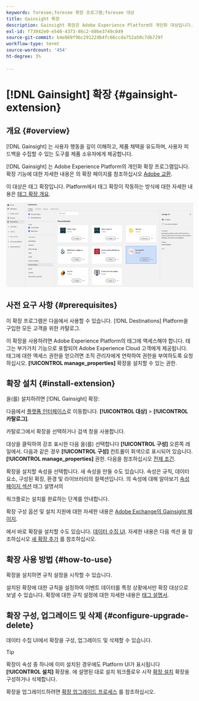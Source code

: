 ```yaml
---
keywords: foresee;foresee 확장 프로그램;foresee 대상
title: Gainsight 확장
description: Gainsight 확장은 Adobe Experience Platform의 개인화 대상입니다. 확장 기능에 대한 자세한 내용은 Adobe Exchange의 확장 페이지를 참조하십시오.
exl-id: f73042e0-e540-4373-86c2-60be3749c049
source-git-commit: b4e869f9bc29122db4fc66ccda752a50c7db729f
workflow-type: tm+mt
source-wordcount: '454'
ht-degree: 3%

---
```


# [!DNL Gainsight] 확장 {#gainsight-extension}

## 개요 {#overview}

[!DNL Gainsight] 는 사용자 행동을 깊이 이해하고, 제품 채택을 유도하며, 사용자 피드백을 수집할 수 있는 도구를 제품 소유자에게 제공합니다.

[!DNL Gainsight] 는 Adobe Experience Platform의 개인화 확장 프로그램입니다. 확장 기능에 대한 자세한 내용은 의 확장 페이지를 참조하십시오 [Adobe 교환](https://www.adobeexchange.com/experiencecloud.details.103343.html).

이 대상은 태그 확장입니다. Platform에서 태그 확장이 작동하는 방식에 대한 자세한 내용은 [태그 확장 개요](../launch-extensions/overview.md).

![Gainsight 확장](../../assets/catalog/personalization/gainsight/catalog.png)

## 사전 요구 사항 {#prerequisites}

이 확장 프로그램은 다음에서 사용할 수 있습니다. [!DNL Destinations] Platform을 구입한 모든 고객을 위한 카탈로그.

이 확장을 사용하려면 Adobe Experience Platform의 태그에 액세스해야 합니다. 태그는 부가가치 기능으로 포함되어 Adobe Experience Cloud 고객에게 제공됩니다. 태그에 대한 액세스 권한을 얻으려면 조직 관리자에게 연락하여 권한을 부여하도록 요청하십시오. **[!UICONTROL manage_properties]** 확장을 설치할 수 있는 권한.

## 확장 설치 {#install-extension}

을(를) 설치하려면 [!DNL Gainsight] 확장:

다음에서 [플랫폼 인터페이스](https://platform.adobe.com/)로 이동합니다. **[!UICONTROL 대상]** > **[!UICONTROL 카탈로그]**.

카탈로그에서 확장을 선택하거나 검색 창을 사용합니다.

대상을 클릭하여 강조 표시한 다음 을(를) 선택합니다 **[!UICONTROL 구성]** 오른쪽 레일에서. 다음과 같은 경우 **[!UICONTROL 구성]** 컨트롤이 회색으로 표시되어 있습니다. **[!UICONTROL manage_properties]** 권한. 다음을 참조하십시오 [전제 조건](#prerequisites).

확장을 설치할 속성을 선택합니다. 새 속성을 만들 수도 있습니다. 속성은 규칙, 데이터 요소, 구성된 확장, 환경 및 라이브러리의 컬렉션입니다. 의 속성에 대해 알아보기 [속성 페이지 섹션](../../../tags/ui/administration/companies-and-properties.md#properties-page) 태그 설명서의

워크플로는 설치를 완료하는 단계를 안내합니다.

확장 구성 옵션 및 설치 지원에 대한 자세한 내용은 [Adobe Exchange의 Gainsight 페이지](https://www.adobeexchange.com/experiencecloud.details.103343.html).

에서 바로 확장을 설치할 수도 있습니다. [데이터 수집 UI](https://experience.adobe.com/#/data-collection/). 자세한 내용은 다음 섹션 을 참조하십시오 [새 확장 추가](../../../tags/ui/managing-resources/extensions/overview.md#add-a-new-extension) 를 참조하십시오.

## 확장 사용 방법 {#how-to-use}

확장을 설치하면 규칙 설정을 시작할 수 있습니다.

설치된 확장에 대한 규칙을 설정하여 이벤트 데이터를 특정 상황에서만 확장 대상으로 보낼 수 있습니다. 확장에 대한 규칙 설정에 대한 자세한 내용은 [태그 설명서](../../../tags/ui/managing-resources/rules.md).

## 확장 구성, 업그레이드 및 삭제 {#configure-upgrade-delete}

데이터 수집 UI에서 확장을 구성, 업그레이드 및 삭제할 수 있습니다.

>[!TIP]
>
>확장이 속성 중 하나에 이미 설치된 경우에도 Platform UI가 표시됩니다 **[!UICONTROL 설치]** 확장용. 에 설명된 대로 설치 워크플로우 시작 [확장 설치](#install-extension) 확장을 구성하거나 삭제합니다.

확장을 업그레이드하려면 [확장 업그레이드 프로세스](../../../tags/ui/managing-resources/extensions/extension-upgrade.md) 를 참조하십시오.
